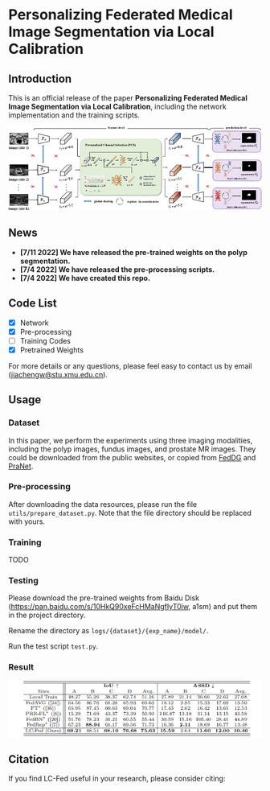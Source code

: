 # Personalizing Federated Medical Image Segmentation via Local Calibration

## Introduction

This is an official release of the paper **Personalizing Federated Medical Image Segmentation via Local Calibration**, including the network implementation and the training scripts.

<div align="center" border=> <img src=frame.png width="700" > </div>

## News
- **[7/11 2022] We have released the pre-trained weights on the polyp segmentation.**
- **[7/4 2022] We have released the pre-processing scripts.**
- **[7/4 2022] We have created this repo.**

## Code List

- [x] Network
- [x] Pre-processing
- [ ] Training Codes
- [x] Pretrained Weights

For more details or any questions, please feel easy to contact us by email (jiachengw@stu.xmu.edu.cn).

## Usage

### Dataset
In this paper, we perform the experiments using three imaging modalities, including the polyp images, fundus images, and prostate MR images. They could be downloaded from the public websites, or copied from [FedDG](https://github.com/liuquande/FedDG-ELCFS) and [PraNet](https://github.com/DengPingFan/PraNet).

### Pre-processing
After downloading the data resources, please run the file `utils/prepare_dataset.py`. Note that the file directory should be replaced with yours.

### Training 
TODO

### Testing
Please download the pre-trained weights from Baidu Disk (https://pan.baidu.com/s/10HkQ90xeFcHMaNgfIyT0iw, a1sm) and put them in the project directory.

Rename the directory as `logs/{dataset}/{exp_name}/model/`.

Run the test script `test.py`.

### Result
<div align="center" border=> <img src=result.png width="700" > </div>

## Citation

If you find LC-Fed useful in your research, please consider citing:
